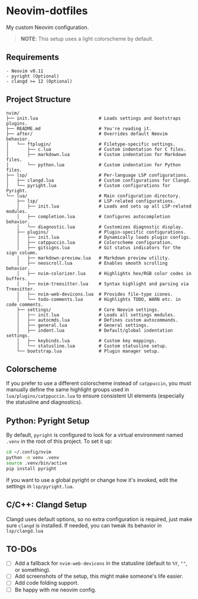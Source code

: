 # Neovim-dotfiles
My custom Neovim configuration.

> **NOTE**: This setup uses a light colorscheme by default.

## Requirements
```
- Neovim v0.11
- pyright (Optional)
- clangd >= 12 (Optional)
```

## Project Structure
```
nvim/
├── init.lua                       # Loads settings and bootstraps plugins.
├── README.md                      # You're reading it.
├── after/                         # Overrides default Neovim behavior.
│   └── ftplugin/                  # Filetype-specific settings.
│       ├── c.lua                  # Custom indentation for C files.
│       ├── markdown.lua           # Custom indentation for Markdown files.
│       └── python.lua             # Custom indentation for Python files.
├── lsp/                           # Per-language LSP configurations.
│   ├── clangd.lua                 # Custom configurations for Clangd.
│   └── pyright.lua                # Custom configurations for Pyright.
└── lua/                           # Main configuration directory.
    ├── lsp/                       # LSP-related configurations.
    │   ├── init.lua               # Loads and sets up all LSP-related modules.
    │   ├── completion.lua         # Configures autocompletion behavior.
    │   └── diagnostic.lua         # Customizes diagnostic display.
    ├── plugins/                   # Plugin-specific configurations.
    │   ├── init.lua               # Dynamically loads plugin configs.
    │   ├── catppuccin.lua         # Colorscheme configuration.
    │   ├── gitsigns.lua           # Git status indicators for the sign column.
    │   ├── markdown-preview.lua   # Markdown preview utility.
    │   ├── neoscroll.lua          # Enables smooth scrolling behavior.
    │   ├── nvim-colorizer.lua     # Highlights hex/RGB color codes in buffers.
    │   ├── nvim-treesitter.lua    # Syntax highlight and parsing via Treesitter.
    │   ├── nvim-web-devicons.lua  # Provides file-type icones.
    │   └── todo-comments.lua      # Highlights TODO, WARN etc. in code comments.
    ├── settings/                  # Core Neovim settings.
    │   ├── init.lua               # Loads all settings modules.
    │   ├── autocmds.lua           # Defines custom autocommands.
    │   ├── general.lua            # General settings.
    │   ├── indent.lua             # Default/global indentation settings.
    │   ├── keybinds.lua           # Custom key mappings.
    │   └── statusline.lua         # Custom statusline setup.
    └── bootstrap.lua              # Plugin manager setup.
```

## Colorscheme
If you prefer to use a different colorscheme instead of `catppuccin`, you must
 manually define the same highlight groups used in `lua/plugins/catppuccin.lua`
 to ensure consistent UI elements (especially the statusline and diagnostics).

## Python: Pyright Setup
By default, `pyright` is configured to look for a virtual environment named
 `.venv` in the root of this project. To set it up:
```bash
cd ~/.config/nvim
python -m venv .venv
source .venv/bin/active
pip install pyright
```
If you want to use a global pyright or change how it's invoked, edit the
 settings in `lsp/pyright.lua`.

## C/C++: Clangd Setup
Clangd uses default options, so no extra configuration is required, just make
 sure `clangd` is installed. If needed, you can tweak its behavior in
 `lsp/clangd.lua`

## TO-DOs
- [ ] Add a fallback for `nvim-web-devicons` in the statusline (default to
 `%Y`, `""`, or something).
- [ ] Add screenshots of the setup, this might make someone's life easier.
- [ ] Add code folding support.
- [ ] Be happy with me neovim config.
